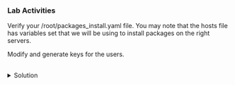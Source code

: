 ### Lab Activities
Verify your /root/packages_install.yaml file. You may note that the hosts file has variables set that we will be using to install packages on the right servers. 

Modify and generate keys for the users.

<br>
<details>
<summary>Solution</summary>

```plain
cat /root/packages_install.yaml
```{{exec}}

Note: This will generate keys for the existing users.

Run the Playbook push the users.
```plain
ansible-playbook -i /root/hosts /root/packages_install.yaml
```{{exec}}

Run it again to see that nothing has to change.

</details>